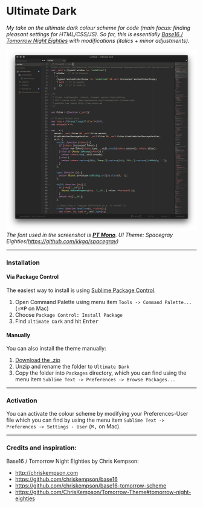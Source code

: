 # Ultimate Dark

*My take on the ultimate dark colour scheme for code (main focus: finding pleasant settings for HTML/CSS/JS). So far, this is essentially [Base16 / Tomorrow Night Eighties](#credits-and-inspiration) with modifications (italics + minor adjustments).*

![Screenshot](screenshots/javascript.png)
*The font used in the screenshot is [__PT Mono__](https://company.paratype.com/pt-sans-pt-serif). UI Theme: Spacegray Eighties(https://github.com/kkga/spacegray)*

***

### Installation

#### Via Package Control

The easiest way to install is using [Sublime Package Control](https://sublime.wbond.net).

1. Open Command Palette using menu item `Tools -> Command Palette...` (<kbd>⇧</kbd><kbd>⌘</kbd><kbd>P</kbd> on Mac)
2. Choose `Package Control: Install Package`
3. Find `Ultimate Dark` and hit <kbd>Enter</kbd>

#### Manually

You can also install the theme manually:

1. [Download the .zip](https://github.com/rubjo/ultimate-dark/archive/master.zip)
2. Unzip and rename the folder to `Ultimate Dark`
3. Copy the folder into `Packages` directory, which you can find using the menu item `Sublime Text -> Preferences -> Browse Packages...`

***

### Activation

You can activate the colour scheme by modifying your Preferences-User file which you can find by using the menu item `Sublime Text -> Preferences -> Settings - User` (<kbd>⌘</kbd><kbd>,</kbd> on Mac).

***

### Credits and inspiration:

Base16 / Tomorrow Night Eighties by Chris Kempson:

* http://chriskempson.com
* https://github.com/chriskempson/base16
* https://github.com/chriskempson/base16-tomorrow-scheme
* https://github.com/ChrisKempson/Tomorrow-Theme#tomorrow-night-eighties
